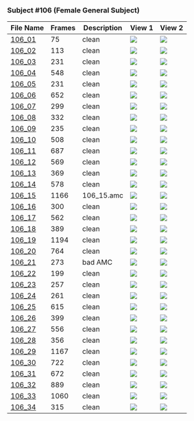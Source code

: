 ### Subject #106 (Female General Subject)
|File Name|Frames|Description|View 1|View 2|
|-|-|-|-|-|
|[106_01](https://github.com/Shriinivas/cmubvh/raw/main/Sequence-102-111/106/Data/106_01.zip)|75|clean|<img src="https://github.com/Shriinivas/cmubvhgifs/blob/main/Sequence-102-111/106/106_01_0.gif"/>|<img src="https://github.com/Shriinivas/cmubvhgifs/blob/main/Sequence-102-111/106/106_01_1.gif"/>|
|[106_02](https://github.com/Shriinivas/cmubvh/raw/main/Sequence-102-111/106/Data/106_02.zip)|113|clean|<img src="https://github.com/Shriinivas/cmubvhgifs/blob/main/Sequence-102-111/106/106_02_0.gif"/>|<img src="https://github.com/Shriinivas/cmubvhgifs/blob/main/Sequence-102-111/106/106_02_1.gif"/>|
|[106_03](https://github.com/Shriinivas/cmubvh/raw/main/Sequence-102-111/106/Data/106_03.zip)|231|clean|<img src="https://github.com/Shriinivas/cmubvhgifs/blob/main/Sequence-102-111/106/106_03_0.gif"/>|<img src="https://github.com/Shriinivas/cmubvhgifs/blob/main/Sequence-102-111/106/106_03_1.gif"/>|
|[106_04](https://github.com/Shriinivas/cmubvh/raw/main/Sequence-102-111/106/Data/106_04.zip)|548|clean|<img src="https://github.com/Shriinivas/cmubvhgifs/blob/main/Sequence-102-111/106/106_04_0.gif"/>|<img src="https://github.com/Shriinivas/cmubvhgifs/blob/main/Sequence-102-111/106/106_04_1.gif"/>|
|[106_05](https://github.com/Shriinivas/cmubvh/raw/main/Sequence-102-111/106/Data/106_05.zip)|231|clean|<img src="https://github.com/Shriinivas/cmubvhgifs/blob/main/Sequence-102-111/106/106_05_0.gif"/>|<img src="https://github.com/Shriinivas/cmubvhgifs/blob/main/Sequence-102-111/106/106_05_1.gif"/>|
|[106_06](https://github.com/Shriinivas/cmubvh/raw/main/Sequence-102-111/106/Data/106_06.zip)|652|clean|<img src="https://github.com/Shriinivas/cmubvhgifs/blob/main/Sequence-102-111/106/106_06_0.gif"/>|<img src="https://github.com/Shriinivas/cmubvhgifs/blob/main/Sequence-102-111/106/106_06_1.gif"/>|
|[106_07](https://github.com/Shriinivas/cmubvh/raw/main/Sequence-102-111/106/Data/106_07.zip)|299|clean|<img src="https://github.com/Shriinivas/cmubvhgifs/blob/main/Sequence-102-111/106/106_07_0.gif"/>|<img src="https://github.com/Shriinivas/cmubvhgifs/blob/main/Sequence-102-111/106/106_07_1.gif"/>|
|[106_08](https://github.com/Shriinivas/cmubvh/raw/main/Sequence-102-111/106/Data/106_08.zip)|332|clean|<img src="https://github.com/Shriinivas/cmubvhgifs/blob/main/Sequence-102-111/106/106_08_0.gif"/>|<img src="https://github.com/Shriinivas/cmubvhgifs/blob/main/Sequence-102-111/106/106_08_1.gif"/>|
|[106_09](https://github.com/Shriinivas/cmubvh/raw/main/Sequence-102-111/106/Data/106_09.zip)|235|clean|<img src="https://github.com/Shriinivas/cmubvhgifs/blob/main/Sequence-102-111/106/106_09_0.gif"/>|<img src="https://github.com/Shriinivas/cmubvhgifs/blob/main/Sequence-102-111/106/106_09_1.gif"/>|
|[106_10](https://github.com/Shriinivas/cmubvh/raw/main/Sequence-102-111/106/Data/106_10.zip)|508|clean|<img src="https://github.com/Shriinivas/cmubvhgifs/blob/main/Sequence-102-111/106/106_10_0.gif"/>|<img src="https://github.com/Shriinivas/cmubvhgifs/blob/main/Sequence-102-111/106/106_10_1.gif"/>|
|[106_11](https://github.com/Shriinivas/cmubvh/raw/main/Sequence-102-111/106/Data/106_11.zip)|687|clean|<img src="https://github.com/Shriinivas/cmubvhgifs/blob/main/Sequence-102-111/106/106_11_0.gif"/>|<img src="https://github.com/Shriinivas/cmubvhgifs/blob/main/Sequence-102-111/106/106_11_1.gif"/>|
|[106_12](https://github.com/Shriinivas/cmubvh/raw/main/Sequence-102-111/106/Data/106_12.zip)|569|clean|<img src="https://github.com/Shriinivas/cmubvhgifs/blob/main/Sequence-102-111/106/106_12_0.gif"/>|<img src="https://github.com/Shriinivas/cmubvhgifs/blob/main/Sequence-102-111/106/106_12_1.gif"/>|
|[106_13](https://github.com/Shriinivas/cmubvh/raw/main/Sequence-102-111/106/Data/106_13.zip)|369|clean|<img src="https://github.com/Shriinivas/cmubvhgifs/blob/main/Sequence-102-111/106/106_13_0.gif"/>|<img src="https://github.com/Shriinivas/cmubvhgifs/blob/main/Sequence-102-111/106/106_13_1.gif"/>|
|[106_14](https://github.com/Shriinivas/cmubvh/raw/main/Sequence-102-111/106/Data/106_14.zip)|578|clean|<img src="https://github.com/Shriinivas/cmubvhgifs/blob/main/Sequence-102-111/106/106_14_0.gif"/>|<img src="https://github.com/Shriinivas/cmubvhgifs/blob/main/Sequence-102-111/106/106_14_1.gif"/>|
|[106_15](https://github.com/Shriinivas/cmubvh/raw/main/Sequence-102-111/106/Data/106_15.zip)|1166|106_15.amc|<img src="https://github.com/Shriinivas/cmubvhgifs/blob/main/Sequence-102-111/106/106_15_0.gif"/>|<img src="https://github.com/Shriinivas/cmubvhgifs/blob/main/Sequence-102-111/106/106_15_1.gif"/>|
|[106_16](https://github.com/Shriinivas/cmubvh/raw/main/Sequence-102-111/106/Data/106_16.zip)|300|clean|<img src="https://github.com/Shriinivas/cmubvhgifs/blob/main/Sequence-102-111/106/106_16_0.gif"/>|<img src="https://github.com/Shriinivas/cmubvhgifs/blob/main/Sequence-102-111/106/106_16_1.gif"/>|
|[106_17](https://github.com/Shriinivas/cmubvh/raw/main/Sequence-102-111/106/Data/106_17.zip)|562|clean|<img src="https://github.com/Shriinivas/cmubvhgifs/blob/main/Sequence-102-111/106/106_17_0.gif"/>|<img src="https://github.com/Shriinivas/cmubvhgifs/blob/main/Sequence-102-111/106/106_17_1.gif"/>|
|[106_18](https://github.com/Shriinivas/cmubvh/raw/main/Sequence-102-111/106/Data/106_18.zip)|389|clean|<img src="https://github.com/Shriinivas/cmubvhgifs/blob/main/Sequence-102-111/106/106_18_0.gif"/>|<img src="https://github.com/Shriinivas/cmubvhgifs/blob/main/Sequence-102-111/106/106_18_1.gif"/>|
|[106_19](https://github.com/Shriinivas/cmubvh/raw/main/Sequence-102-111/106/Data/106_19.zip)|1194|clean|<img src="https://github.com/Shriinivas/cmubvhgifs/blob/main/Sequence-102-111/106/106_19_0.gif"/>|<img src="https://github.com/Shriinivas/cmubvhgifs/blob/main/Sequence-102-111/106/106_19_1.gif"/>|
|[106_20](https://github.com/Shriinivas/cmubvh/raw/main/Sequence-102-111/106/Data/106_20.zip)|764|clean|<img src="https://github.com/Shriinivas/cmubvhgifs/blob/main/Sequence-102-111/106/106_20_0.gif"/>|<img src="https://github.com/Shriinivas/cmubvhgifs/blob/main/Sequence-102-111/106/106_20_1.gif"/>|
|[106_21](https://github.com/Shriinivas/cmubvh/raw/main/Sequence-102-111/106/Data/106_21.zip)|273|bad AMC|<img src="https://github.com/Shriinivas/cmubvhgifs/blob/main/Sequence-102-111/106/106_21_0.gif"/>|<img src="https://github.com/Shriinivas/cmubvhgifs/blob/main/Sequence-102-111/106/106_21_1.gif"/>|
|[106_22](https://github.com/Shriinivas/cmubvh/raw/main/Sequence-102-111/106/Data/106_22.zip)|199|clean|<img src="https://github.com/Shriinivas/cmubvhgifs/blob/main/Sequence-102-111/106/106_22_0.gif"/>|<img src="https://github.com/Shriinivas/cmubvhgifs/blob/main/Sequence-102-111/106/106_22_1.gif"/>|
|[106_23](https://github.com/Shriinivas/cmubvh/raw/main/Sequence-102-111/106/Data/106_23.zip)|257|clean|<img src="https://github.com/Shriinivas/cmubvhgifs/blob/main/Sequence-102-111/106/106_23_0.gif"/>|<img src="https://github.com/Shriinivas/cmubvhgifs/blob/main/Sequence-102-111/106/106_23_1.gif"/>|
|[106_24](https://github.com/Shriinivas/cmubvh/raw/main/Sequence-102-111/106/Data/106_24.zip)|261|clean|<img src="https://github.com/Shriinivas/cmubvhgifs/blob/main/Sequence-102-111/106/106_24_0.gif"/>|<img src="https://github.com/Shriinivas/cmubvhgifs/blob/main/Sequence-102-111/106/106_24_1.gif"/>|
|[106_25](https://github.com/Shriinivas/cmubvh/raw/main/Sequence-102-111/106/Data/106_25.zip)|615|clean|<img src="https://github.com/Shriinivas/cmubvhgifs/blob/main/Sequence-102-111/106/106_25_0.gif"/>|<img src="https://github.com/Shriinivas/cmubvhgifs/blob/main/Sequence-102-111/106/106_25_1.gif"/>|
|[106_26](https://github.com/Shriinivas/cmubvh/raw/main/Sequence-102-111/106/Data/106_26.zip)|399|clean|<img src="https://github.com/Shriinivas/cmubvhgifs/blob/main/Sequence-102-111/106/106_26_0.gif"/>|<img src="https://github.com/Shriinivas/cmubvhgifs/blob/main/Sequence-102-111/106/106_26_1.gif"/>|
|[106_27](https://github.com/Shriinivas/cmubvh/raw/main/Sequence-102-111/106/Data/106_27.zip)|556|clean|<img src="https://github.com/Shriinivas/cmubvhgifs/blob/main/Sequence-102-111/106/106_27_0.gif"/>|<img src="https://github.com/Shriinivas/cmubvhgifs/blob/main/Sequence-102-111/106/106_27_1.gif"/>|
|[106_28](https://github.com/Shriinivas/cmubvh/raw/main/Sequence-102-111/106/Data/106_28.zip)|356|clean|<img src="https://github.com/Shriinivas/cmubvhgifs/blob/main/Sequence-102-111/106/106_28_0.gif"/>|<img src="https://github.com/Shriinivas/cmubvhgifs/blob/main/Sequence-102-111/106/106_28_1.gif"/>|
|[106_29](https://github.com/Shriinivas/cmubvh/raw/main/Sequence-102-111/106/Data/106_29.zip)|1167|clean|<img src="https://github.com/Shriinivas/cmubvhgifs/blob/main/Sequence-102-111/106/106_29_0.gif"/>|<img src="https://github.com/Shriinivas/cmubvhgifs/blob/main/Sequence-102-111/106/106_29_1.gif"/>|
|[106_30](https://github.com/Shriinivas/cmubvh/raw/main/Sequence-102-111/106/Data/106_30.zip)|722|clean|<img src="https://github.com/Shriinivas/cmubvhgifs/blob/main/Sequence-102-111/106/106_30_0.gif"/>|<img src="https://github.com/Shriinivas/cmubvhgifs/blob/main/Sequence-102-111/106/106_30_1.gif"/>|
|[106_31](https://github.com/Shriinivas/cmubvh/raw/main/Sequence-102-111/106/Data/106_31.zip)|672|clean|<img src="https://github.com/Shriinivas/cmubvhgifs/blob/main/Sequence-102-111/106/106_31_0.gif"/>|<img src="https://github.com/Shriinivas/cmubvhgifs/blob/main/Sequence-102-111/106/106_31_1.gif"/>|
|[106_32](https://github.com/Shriinivas/cmubvh/raw/main/Sequence-102-111/106/Data/106_32.zip)|889|clean|<img src="https://github.com/Shriinivas/cmubvhgifs/blob/main/Sequence-102-111/106/106_32_0.gif"/>|<img src="https://github.com/Shriinivas/cmubvhgifs/blob/main/Sequence-102-111/106/106_32_1.gif"/>|
|[106_33](https://github.com/Shriinivas/cmubvh/raw/main/Sequence-102-111/106/Data/106_33.zip)|1060|clean|<img src="https://github.com/Shriinivas/cmubvhgifs/blob/main/Sequence-102-111/106/106_33_0.gif"/>|<img src="https://github.com/Shriinivas/cmubvhgifs/blob/main/Sequence-102-111/106/106_33_1.gif"/>|
|[106_34](https://github.com/Shriinivas/cmubvh/raw/main/Sequence-102-111/106/Data/106_34.zip)|315|clean|<img src="https://github.com/Shriinivas/cmubvhgifs/blob/main/Sequence-102-111/106/106_34_0.gif"/>|<img src="https://github.com/Shriinivas/cmubvhgifs/blob/main/Sequence-102-111/106/106_34_1.gif"/>|
